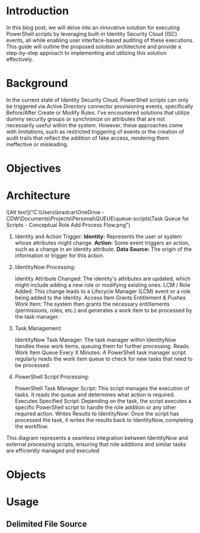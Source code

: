 # Introduction
In this blog post, we will delve into an innovative solution for executing PowerShell scripts by leveraging built-in Identity Security Cloud (ISC) events, all while enabling user interface-based auditing of these executions. This guide will outline the proposed solution architecture and provide a step-by-step approach to implementing and utilizing this solution effectively.

# Background
In the current state of Identity Security Cloud, PowerShell scripts can only be triggered via Active Directory connector provisioning events, specifically Before/After Create or Modify Rules. I've encountered solutions that utilize dummy security groups or synchronize on attributes that are not necessarily useful within the system. However, these approaches come with limitations, such as restricted triggering of events or the creation of audit trails that reflect the addition of fake access, rendering them ineffective or misleading.

# Objectives


# Architecture
![Alt text]("C:\Users\bradcar\OneDrive - CDW\Documents\Projects\Personal\QUEUE\queue-scripts\Task Queue for Scripts - Conceptual Role Add Process Flow.png")
1. Identity and Action Trigger:
    **Identity:** Represents the user or system whose attributes might change.
    **Action:** Some event triggers an action, such as a change in an identity attribute.
    **Data Source:** The origin of the information or trigger for this action.

2. IdentityNow Processing:

    Identity Attribute Changed: The identity's attributes are updated, which might include adding a new role or modifying existing ones.
    LCM / Role Added: This change leads to a Lifecycle Manager (LCM) event or a role being added to the identity.
    Access Item Grants Entitlement & Pushes Work Item: The system then grants the necessary entitlements (permissions, roles, etc.) and generates a work item to be processed by the task manager.

3. Task Management:

    IdentityNow Task Manager: The task manager within IdentityNow handles these work items, queuing them for further processing.
    Reads Work Item Queue Every X Minutes: A PowerShell task manager script regularly reads the work item queue to check for new tasks that need to be processed.

4. PowerShell Script Processing:

    PowerShell Task Manager Script: This script manages the execution of tasks. It reads the queue and determines what action is required.
    Executes Specified Script: Depending on the task, the script executes a specific PowerShell script to handle the role addition or any other required action.
    Writes Results to IdentityNow: Once the script has processed the task, it writes the results back to IdentityNow, completing the workflow.

This diagram represents a seamless integration between IdentityNow and external processing scripts, ensuring that role additions and similar tasks are efficiently managed and executed

# Objects

# Usage
## Delimited File Source
## 